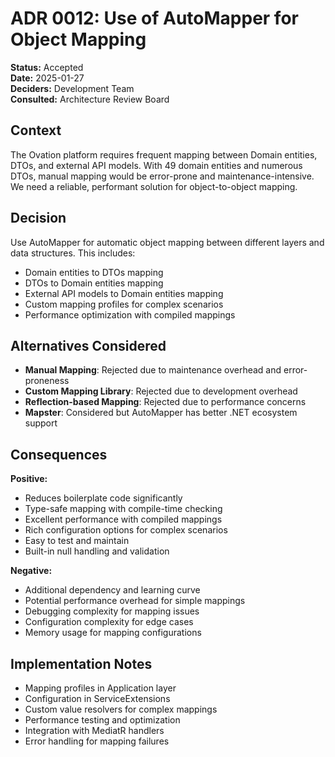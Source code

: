 # ADR 0012: Use of AutoMapper for Object Mapping

**Status:** Accepted  
**Date:** 2025-01-27  
**Deciders:** Development Team  
**Consulted:** Architecture Review Board  

## Context  
The Ovation platform requires frequent mapping between Domain entities, DTOs, and external API models. With 49 domain entities and numerous DTOs, manual mapping would be error-prone and maintenance-intensive. We need a reliable, performant solution for object-to-object mapping.

## Decision  
Use AutoMapper for automatic object mapping between different layers and data structures. This includes:
- Domain entities to DTOs mapping
- DTOs to Domain entities mapping
- External API models to Domain entities mapping
- Custom mapping profiles for complex scenarios
- Performance optimization with compiled mappings

## Alternatives Considered  
- **Manual Mapping**: Rejected due to maintenance overhead and error-proneness
- **Custom Mapping Library**: Rejected due to development overhead
- **Reflection-based Mapping**: Rejected due to performance concerns
- **Mapster**: Considered but AutoMapper has better .NET ecosystem support

## Consequences  
**Positive:**
- Reduces boilerplate code significantly
- Type-safe mapping with compile-time checking
- Excellent performance with compiled mappings
- Rich configuration options for complex scenarios
- Easy to test and maintain
- Built-in null handling and validation

**Negative:**
- Additional dependency and learning curve
- Potential performance overhead for simple mappings
- Debugging complexity for mapping issues
- Configuration complexity for edge cases
- Memory usage for mapping configurations

## Implementation Notes  
- Mapping profiles in Application layer
- Configuration in ServiceExtensions
- Custom value resolvers for complex mappings
- Performance testing and optimization
- Integration with MediatR handlers
- Error handling for mapping failures
